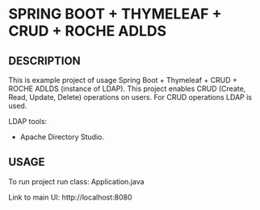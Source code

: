 SPRING BOOT + THYMELEAF + CRUD + ROCHE ADLDS
============================================


DESCRIPTION
-----------

This is example project of usage Spring Boot + Thymeleaf + CRUD + ROCHE ADLDS (instance of LDAP).
This project enables CRUD (Create, Read, Update, Delete) operations on users.
For CRUD operations LDAP is used.

LDAP tools:
- Apache Directory Studio.
  

USAGE
-----

To run project run class: 
Application.java

Link to main UI:
http://localhost:8080